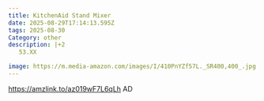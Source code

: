 ```yaml
---
title: KitchenAid Stand Mixer
date: 2025-08-29T17:14:13.595Z
tags: 2025-08-30
Category: other
description: |+2
   53.XX

image: https://m.media-amazon.com/images/I/410PnYZf57L._SR400,400_.jpg
---
```

https://amzlink.to/az019wF7L6qLh  AD